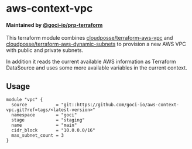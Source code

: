 # aws-context-vpc

#### Maintained by [@goci-io/prp-terraform](https://github.com/orgs/goci-io/teams/prp-terraform)

This terraform module combines [cloudposse/terraform-aws-vpc](https://github.com/cloudposse/terraform-aws-vpc) and [cloudposse/terraform-aws-dynamic-subnets](https://github.com/cloudposse/terraform-aws-dynamic-subnets) to provision a new AWS VPC with public and private subnets.

In addition it reads the current available AWS information as Terraform DataSource and uses some more available variables in the current context.

## Usage

```hcl
module "vpc" {
  source           = "git::https://github.com/goci-io/aws-context-vpc.git?ref=tags/<latest-version>"
  namespace        = "goci"
  stage            = "staging"
  name             = "main"
  cidr_block       = "10.0.0.0/16"
  max_subnet_count = 3
}
```
